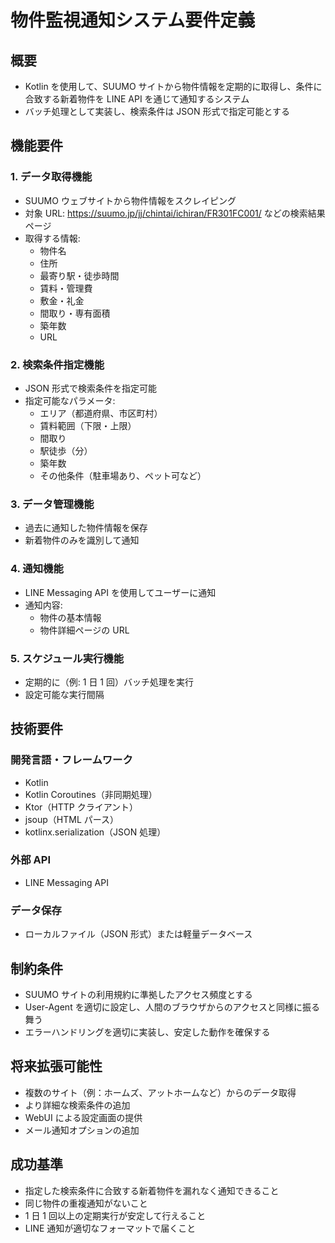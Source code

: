 # 物件監視通知システム要件定義

## 概要

- Kotlin を使用して、SUUMO サイトから物件情報を定期的に取得し、条件に合致する新着物件を LINE API を通じて通知するシステム
- バッチ処理として実装し、検索条件は JSON 形式で指定可能とする

## 機能要件

### 1. データ取得機能

- SUUMO ウェブサイトから物件情報をスクレイピング
- 対象 URL: https://suumo.jp/jj/chintai/ichiran/FR301FC001/ などの検索結果ページ
- 取得する情報:
  - 物件名
  - 住所
  - 最寄り駅・徒歩時間
  - 賃料・管理費
  - 敷金・礼金
  - 間取り・専有面積
  - 築年数
  - URL

### 2. 検索条件指定機能

- JSON 形式で検索条件を指定可能
- 指定可能なパラメータ:
  - エリア（都道府県、市区町村）
  - 賃料範囲（下限・上限）
  - 間取り
  - 駅徒歩（分）
  - 築年数
  - その他条件（駐車場あり、ペット可など）

### 3. データ管理機能

- 過去に通知した物件情報を保存
- 新着物件のみを識別して通知

### 4. 通知機能

- LINE Messaging API を使用してユーザーに通知
- 通知内容:
  - 物件の基本情報
  - 物件詳細ページの URL

### 5. スケジュール実行機能

- 定期的に（例: 1 日 1 回）バッチ処理を実行
- 設定可能な実行間隔

## 技術要件

### 開発言語・フレームワーク

- Kotlin
- Kotlin Coroutines（非同期処理）
- Ktor（HTTP クライアント）
- jsoup（HTML パース）
- kotlinx.serialization（JSON 処理）

### 外部 API

- LINE Messaging API

### データ保存

- ローカルファイル（JSON 形式）または軽量データベース

## 制約条件

- SUUMO サイトの利用規約に準拠したアクセス頻度とする
- User-Agent を適切に設定し、人間のブラウザからのアクセスと同様に振る舞う
- エラーハンドリングを適切に実装し、安定した動作を確保する

## 将来拡張可能性

- 複数のサイト（例：ホームズ、アットホームなど）からのデータ取得
- より詳細な検索条件の追加
- WebUI による設定画面の提供
- メール通知オプションの追加

## 成功基準

- 指定した検索条件に合致する新着物件を漏れなく通知できること
- 同じ物件の重複通知がないこと
- 1 日 1 回以上の定期実行が安定して行えること
- LINE 通知が適切なフォーマットで届くこと
